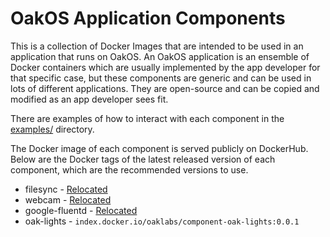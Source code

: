 # OakOS Application Components

This is a collection of Docker Images that are intended to be used in
an application that runs on OakOS. An OakOS application is an ensemble
of Docker containers which are usually implemented by the app
developer for that specific case, but these components are generic and
can be used in lots of different applications. They are open-source
and can be copied and modified as an app developer sees fit.

There are examples of how to interact with each component in the
[examples/](examples/) directory.

The Docker image of each component is served publicly on
DockerHub. Below are the Docker tags of the latest released version of
each component, which are the recommended versions to use.

* filesync - [Relocated](https://github.com/OakLabsInc/component-filesync) 
* webcam - [Relocated](https://github.com/OakLabsInc/component-webcam)
* google-fluentd - [Relocated](https://github.com/OakLabsInc/component-fluentd)
* oak-lights - `index.docker.io/oaklabs/component-oak-lights:0.0.1`

